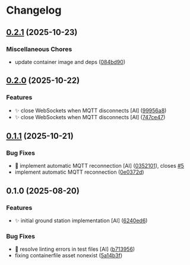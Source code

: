 # Changelog

## [0.2.1](https://github.com/stkr22/private-assistant-ground-station-py/compare/v0.2.0...v0.2.1) (2025-10-23)


### Miscellaneous Chores

* update container image and deps ([084bd90](https://github.com/stkr22/private-assistant-ground-station-py/commit/084bd90bd33db46cbbc6d7c66eb986c7c932131b))

## [0.2.0](https://github.com/stkr22/private-assistant-ground-station-py/compare/v0.1.1...v0.2.0) (2025-10-22)


### Features

* :sparkles: close WebSockets when MQTT disconnects [AI] ([99956a8](https://github.com/stkr22/private-assistant-ground-station-py/commit/99956a896199326c1e6f2f885132ec1ad51f18b3))
* :sparkles: close WebSockets when MQTT disconnects [AI] ([747ce47](https://github.com/stkr22/private-assistant-ground-station-py/commit/747ce47b80f2b843886fd331b89b7827bb095f6e))

## [0.1.1](https://github.com/stkr22/private-assistant-ground-station-py/compare/v0.1.0...v0.1.1) (2025-10-21)


### Bug Fixes

* :bug: implement automatic MQTT reconnection [AI] ([0352101](https://github.com/stkr22/private-assistant-ground-station-py/commit/0352101a19e341d9d48cbad9ec86a1bac5fa2c5a)), closes [#5](https://github.com/stkr22/private-assistant-ground-station-py/issues/5)
* implement automatic MQTT reconnection ([0e0372d](https://github.com/stkr22/private-assistant-ground-station-py/commit/0e0372d6e97f5c634aedb1415a4e67b3b156ffa8))

## 0.1.0 (2025-08-20)


### Features

* :sparkles: initial ground station implementation [AI] ([6240ed6](https://github.com/stkr22/private-assistant-ground-station-py/commit/6240ed681c7f300399507620466cef3506d6a5b6))


### Bug Fixes

* :art: resolve linting errors in test files [AI] ([b713956](https://github.com/stkr22/private-assistant-ground-station-py/commit/b7139565ad8665180374ca176917f26bc512d358))
* fixing containerfile asset nonexist ([5a14b3f](https://github.com/stkr22/private-assistant-ground-station-py/commit/5a14b3f7a02971390828ad9670ffa0e68e6eb5fc))

